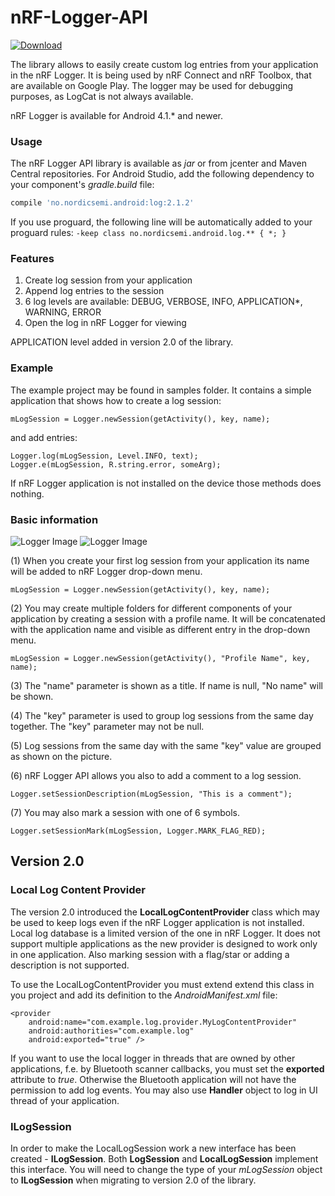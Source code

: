 # nRF-Logger-API

[ ![Download](https://api.bintray.com/packages/nordic/android/nrf-logger-api/images/download.svg) ](https://bintray.com/nordic/android/nrf-logger-api/_latestVersion)

The library allows to easily create custom log entries from your application in the nRF Logger. It is being used by nRF Connect and nRF Toolbox, that are available on Google Play.
The logger may be used for debugging purposes, as LogCat is not always available.

nRF Logger is available for Android 4.1.* and newer.

### Usage
The nRF Logger API library is available as *jar* or from jcenter and Maven Central repositories. For Android Studio, add the following dependency to your component's *gradle.build* file:

```Groovy
compile 'no.nordicsemi.android:log:2.1.2'
```

If you use proguard, the following line will be automatically added to your proguard rules:
```-keep class no.nordicsemi.android.log.** { *; }```

### Features
1. Create log session from your application
2. Append log entries to the session
3. 6 log levels are available: DEBUG, VERBOSE, INFO, APPLICATION*, WARNING, ERROR
4. Open the log in nRF Logger for viewing
 
APPLICATION level added in version 2.0 of the library.

### Example
The example project may be found in samples folder. It contains a simple application that shows how to create a log session:

    mLogSession = Logger.newSession(getActivity(), key, name);
	
and add entries:

    Logger.log(mLogSession, Level.INFO, text);
    Logger.e(mLogSession, R.string.error, someArg);
   
If nRF Logger application is not installed on the device those methods does nothing.

### Basic information

![Logger Image](.assets/logger2.png) ![Logger Image](.assets/logger1.png)

(1) When you create your first log session from your application its name will be added to nRF Logger drop-down menu.

    mLogSession = Logger.newSession(getActivity(), key, name);

(2) You may create multiple folders for different components of your application by creating a session with a profile name. It will be concatenated with the application name and visible as different entry in the drop-down menu.

    mLogSession = Logger.newSession(getActivity(), "Profile Name", key, name);

(3) The "name" parameter is shown as a title. If name is null, "No name" will be shown.

(4) The "key" parameter is used to group log sessions from the same day together. The "key" parameter may not be null.

(5) Log sessions from the same day with the same "key" value are grouped as shown on the picture.

(6) nRF Logger API allows you also to add a comment to a log session.

    Logger.setSessionDescription(mLogSession, "This is a comment");

(7) You may also mark a session with one of 6 symbols.

    Logger.setSessionMark(mLogSession, Logger.MARK_FLAG_RED);
    
## Version 2.0

### Local Log Content Provider

The version 2.0 introduced the **LocalLogContentProvider** class which may be used to keep logs even if the nRF Logger application is not installed. Local log database is a limited version of the one in nRF Logger. It does not support multiple applications as the new provider is designed to work only in one application. Also marking session with a flag/star or adding a description is not supported.

To use the LocalLogContentProvider you must extend extend this class in you project and add its definition to the *AndroidManifest.xml* file:

    <provider
        android:name="com.example.log.provider.MyLogContentProvider"
        android:authorities="com.example.log"
        android:exported="true" />
        
If you want to use the local logger in threads that are owned by other applications, f.e. by Bluetooth scanner callbacks, you must set the **exported** attribute to *true*. Otherwise the Bluetooth application will not have the permission to add log events. You may also use **Handler** object to log in UI thread of your application.

### ILogSession

In order to make the LocalLogSession work a new interface has been created - **ILogSession**. Both **LogSession** and **LocalLogSession** implement this interface. You will need to change the type of your *mLogSession* object to **ILogSession** when migrating to version 2.0 of the library.
